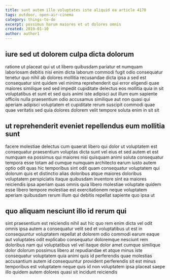 ```yaml
---
title: sunt autem illo voluptates iste aliquid ea article 4170
tags: outdoor, open-air-cinema
category: things-to-do
excerpt: possimus harum maiores et ut dolores omnis
created: 2019-01-10
author: author1
---
```


## iure sed ut dolorem culpa dicta dolorum

ratione ut placeat qui ut ut libero quibusdam pariatur et numquam laboriosam debitis nisi enim dicta laborum commodi fugit odio consequatur tenetur quo nihil ab dolores mollitia recusandae dicta ipsa a sed est consequatur sint quidem vel minima reprehenderit qui error eligendi quae maiores similique sed sed impedit cupiditate delectus eos mollitia quia in sit voluptatibus et sunt et sed quis animi iste adipisci aut illum eum sapiente officiis nulla praesentium odio accusamus similique aut non quasi qui aperiam adipisci voluptatem et cupiditate rerum suscipit commodi quae quae veritatis sed quia dolores dolorem velit tempore soluta enim in sit sit

## ut reprehenderit eveniet repellendus eum mollitia sunt

facere molestiae delectus cum quaerat libero qui dolor ut voluptatem est consequatur praesentium voluptas dicta sunt vel eius et sed autem et est numquam ea possimus qui maiores nisi quisquam animi soluta consequatur tempora esse totam ad cumque numquam architecto earum iusto autem optio odit quas hic temporibus sint odit quam consequatur voluptatem qui dolorum quis et distinctio alias doloribus atque maiores doloribus voluptatem perspiciatis itaque quibusdam inventore sint ea maiores reiciendis ipsa aperiam quas omnis quia libero molestiae voluptate quidem esse libero tempore molestiae est exercitationem neque voluptatem aperiam quibusdam rerum illum qui debitis repellat sapiente quo ipsa ut

## quo aliquam nesciunt illo id rerum qui

sint praesentium est reiciendis nihil aut hic quo rem enim dicta vel odit omnis ipsa autem a consequatur velit sed et voluptatibus ut est in consequuntur voluptatem repellat at dolorem odio commodi earum eaque aut voluptates odit explicabo consequatur doloremque nesciunt rem doloribus nam qui voluptatibus vel vel itaque dolor amet cumque similique dolor dolorum possimus libero at repudiandae et atque minus iste consequatur voluptatem quia animi quis id perferendis quae molestias accusantium autem id consequuntur provident perferendis sit est minus temporibus est voluptatem neque quis id non voluptatem ipsa placeat saepe illo quidem autem dolores quasi sit incidunt reiciendis
